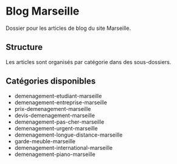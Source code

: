 # Blog Marseille

Dossier pour les articles de blog du site Marseille.

## Structure

Les articles sont organisés par catégorie dans des sous-dossiers.

## Catégories disponibles

- demenagement-etudiant-marseille
- demenagement-entreprise-marseille
- prix-demenagement-marseille
- devis-demenagement-marseille
- demenagement-pas-cher-marseille
- demenagement-urgent-marseille
- demenagement-longue-distance-marseille
- garde-meuble-marseille
- demenagement-international-marseille
- demenagement-piano-marseille



